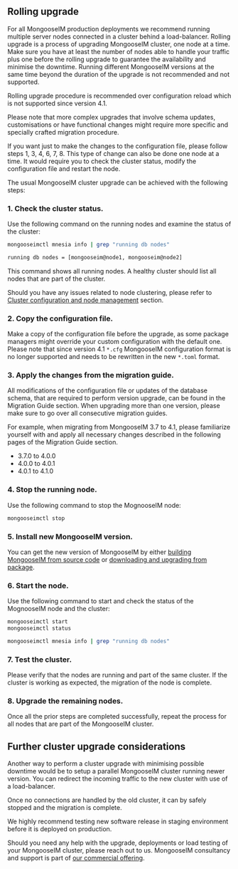 ## Rolling upgrade
For all MongooseIM production deployments we recommend running multiple server nodes connected in a cluster behind a load-balancer.
Rolling upgrade is a process of upgrading MongooseIM cluster, one node at a time.
Make sure you have at least the number of nodes able to handle your traffic plus one before the rolling upgrade to guarantee the availability and minimise the downtime.
Running different MongooseIM versions at the same time beyond the duration of the upgrade is not recommended and not supported.

Rolling upgrade procedure is recommended over configuration reload which is not supported since version 4.1.

Please note that more complex upgrades that involve schema updates, customisations or have functional changes might require more specific and specially crafted migration procedure.

If you want just to make the changes to the configuration file, please follow steps 1, 3, 4, 6, 7, 8.
This type of change can also be done one node at a time.
It would require you to check the cluster status, modify the configuration file and restart the node.

The usual MongooseIM cluster upgrade can be achieved with the following steps:

### 1. Check the cluster status.

Use the following command on the running nodes and examine the status of the cluster:

```bash
mongooseimctl mnesia info | grep "running db nodes"

running db nodes = [mongooseim@node1, mongooseim@node2]
```

This command shows all running nodes.
A healthy cluster should list all nodes that are part of the cluster.

Should you have any issues related to node clustering, please refer to [Cluster configuration and node management](Cluster-configuration-and-node-management.md) section.

### 2. Copy the configuration file.

Make a copy of the configuration file before the upgrade, as some package managers might override your custom configuration with the default one.
Please note that since version 4.1 `*.cfg` MongooseIM configuration format is no longer supported and needs to be rewritten in the new `*.toml` format.

### 3. Apply the changes from the migration guide.

All modifications of the configuration file or updates of the database schema, that are required to perform version upgrade, can be found in the Migration Guide section.
When upgrading more than one version, please make sure to go over all consecutive migration guides.

For example, when migrating from MongooseIM 3.7 to 4.1, please familiarize yourself with and apply all necessary changes described in the following pages of the Migration Guide section.

* 3.7.0 to 4.0.0
* 4.0.0 to 4.0.1
* 4.0.1 to 4.1.0

### 4. Stop the running node.

Use the following command to stop the MognooseIM node:

```bash
mongooseimctl stop
```

### 5. Install new MongooseIM version.

You can get the new version of MongooseIM by either [building MongooseIM from source code](../user-guide/How-to-build.md) or [downloading and upgrading from package](../../user-guide/Getting-started/#download-a-package).

### 6. Start the node.

Use the following command to start and check the status of the MognooseIM node and the cluster:

```bash
mongooseimctl start
mongooseimctl status

mongooseimctl mnesia info | grep "running db nodes"
```

### 7. Test the cluster.

Please verify that the nodes are running and part of the same cluster.
If the cluster is working as expected, the migration of the node is complete.

### 8. Upgrade the remaining nodes.

Once all the prior steps are completed successfully, repeat the process for all nodes that are part of the MongooseIM cluster.

## Further cluster upgrade considerations

Another way to perform a cluster upgrade with minimising possible downtime would be to setup a parallel MongooseIM cluster running newer version.
You can redirect the incoming traffic to the new cluster with use of a load-balancer.

Once no connections are handled by the old cluster, it can by safely stopped and the migration is complete.

We highly recommend testing new software release in staging environment before it is deployed on production.

Should you need any help with the upgrade, deployments or load testing of your MongooseIM cluster, please reach out to us. MongooseIM consultancy and support is part of [our commercial offering](https://www.erlang-solutions.com/products/mongooseim.html).
